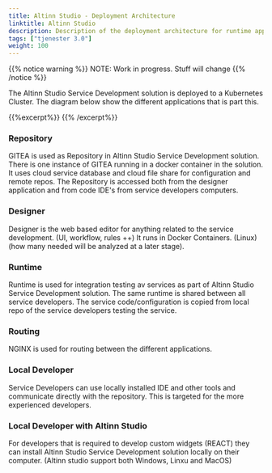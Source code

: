 ```yaml
---
title: Altinn Studio - Deployment Architecture
linktitle: Altinn Studio
description: Description of the deployment architecture for runtime application
tags: ["tjenester 3.0"]
weight: 100
---
```

{{% notice warning %}}
NOTE: Work in progress. Stuff will change
{{% /notice %}}

The Altinn Studio Service Development solution is deployed to a Kubernetes Cluster. The 
diagram below show the different applications that is part this.

{{%excerpt%}}
<object data="/architecture/deployment/altinn-studio/AltinnStudio_Deployment_Architecture.svg" type="image/svg+xml" style="width: 100%;"></object>
{{% /excerpt%}}

### Repository
GITEA is used as Repository in Altinn Studio Service Development solution. There is one 
instance of GITEA running in a docker container in the solution. 
It uses cloud service database and cloud file share for configuration and remote repos.
The Repository is accessed both from the designer application and from code IDE's from
service developers computers. 

### Designer
Designer is the web based editor for anything related to the service development.
 (UI, workflow, rules ++)
It runs in Docker Containers. (Linux) (how many needed will be analyzed at a later stage).

### Runtime
Runtime is used for integration testing av services as part of Altinn Studio Service 
Development solution. The same runtime is shared between
all service developers. The service code/configuration is copied from local repo of the
service developers testing the service. 

### Routing
NGINX is used for routing between the different applications.

### Local Developer
Service Developers can use locally installed IDE and other tools and communicate directly 
with the repository. This is targeted for the more experienced developers.

### Local Developer with Altinn Studio
For developers that is required to develop custom widgets (REACT) they can install 
Altinn Studio Service Development solution locally on their computer. (Altinn studio
support both Windows, Linxu and MacOS)





